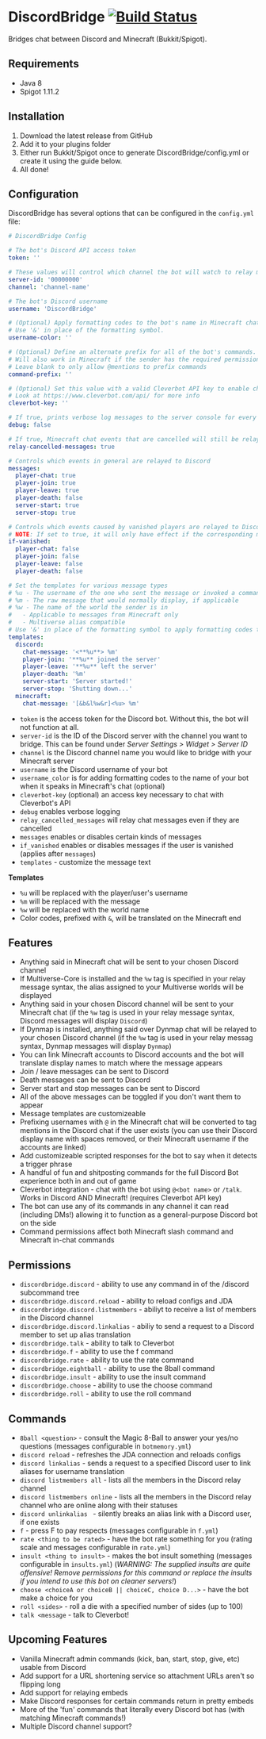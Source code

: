 # DiscordBridge [![Build Status](https://travis-ci.org/the-obsidian/DiscordBridge.svg?branch=master)](https://travis-ci.org/the-obsidian/DiscordBridge)

Bridges chat between Discord and Minecraft (Bukkit/Spigot).

## Requirements

* Java 8
* Spigot 1.11.2

## Installation


1. Download the latest release from GitHub
2. Add it to your plugins folder
3. Either run Bukkit/Spigot once to generate DiscordBridge/config.yml or create it using the guide below.
4. All done!


## Configuration

DiscordBridge has several options that can be configured in the `config.yml` file:

```yaml
# DiscordBridge Config

# The bot's Discord API access token
token: ''

# These values will control which channel the bot will watch to relay messages to and from the server.
server-id: '00000000'
channel: 'channel-name'

# The bot's Discord username
username: 'DiscordBridge'

# (Optional) Apply formatting codes to the bot's name in Minecraft chat.
# Use '&' in place of the formatting symbol.
username-color: ''

# (Optional) Define an alternate prefix for all of the bot's commands. These will work in addition to @mentions.
# Will also work in Minecraft if the sender has the required permission for the command they try.
# Leave blank to only allow @mentions to prefix commands
command-prefix: ''

# (Optional) Set this value with a valid Cleverbot API key to enable chatting with Cleverbot
# Look at https://www.cleverbot.com/api/ for more info
cleverbot-key: ''

# If true, prints verbose log messages to the server console for every action
debug: false

# If true, Minecraft chat events that are cancelled will still be relayed to Discord.
relay-cancelled-messages: true

# Controls which events in general are relayed to Discord
messages:
  player-chat: true
  player-join: true
  player-leave: true
  player-death: false
  server-start: true
  server-stop: true

# Controls which events caused by vanished players are relayed to Discord
# NOTE: If set to true, it will only have effect if the corresponding message above is also set to true
if-vanished:
  player-chat: false
  player-join: false
  player-leave: false
  player-death: false

# Set the templates for various message types
# %u - The username of the one who sent the message or invoked a command, if applicable
# %m - The raw message that would normally display, if applicable
# %w - The name of the world the sender is in
#   - Applicable to messages from Minecraft only
#   - Multiverse alias compatible
# Use '&' in place of the formatting symbol to apply formatting codes to messages sent to Minecraft
templates:
  discord:
    chat-message: '<**%u**> %m'
    player-join: '**%u** joined the server'
    player-leave: '**%u** left the server'
    player-death: '%m'
    server-start: 'Server started!'
    server-stop: 'Shutting down...'
  minecraft:
    chat-message: '[&b&l%w&r]<%u> %m'
```

* `token` is the access token for the Discord bot. Without this, the bot will not function at all.
* `server-id` is the ID of the Discord server with the channel you want to bridge.  This can be found under *Server Settings > Widget > Server ID*
* `channel` is the Discord channel name you would like to bridge with your Minecraft server
* `username` is the Discord username of your bot
* `username_color` is for adding formatting codes to the name of your bot when it speaks in Minecraft's chat (optional)
* `cleverbot-key` (optional) an access key necessary to chat with Cleverbot's API
* `debug` enables verbose logging
* `relay_cancelled_messages` will relay chat messages even if they are cancelled
* `messages` enables or disables certain kinds of messages
* `if_vanished` enables or disables messages if the user is vanished (applies after `messages`)
* `templates` - customize the message text 

**Templates**

- `%u` will be replaced with the player/user's username
- `%m` will be replaced with the message
- `%w` will be replaced with the world name
- Color codes, prefixed with `&`, will be translated on the Minecraft end

## Features

* Anything said in Minecraft chat will be sent to your chosen Discord channel
* If Multiverse-Core is installed and the `%w` tag is specified in your relay message syntax, the alias assigned to your Multiverse worlds will be displayed
* Anything said in your chosen Discord channel will be sent to your Minecraft chat (if the `%w` tag is used in your relay message syntax, Discord messages will display `Discord`)
* If Dynmap is installed, anything said over Dynmap chat will be relayed to your chosen Discord channel (if the `%w` tag is used in your relay messag syntax, Dynmap messages will display `Dynmap`)
* You can link Minecraft accounts to Discord accounts and the bot will translate display names to match where the message appears
* Join / leave messages can be sent to Discord
* Death messages can be sent to Discord
* Server start and stop messages can be sent to Discord
* All of the above messages can be toggled if you don't want them to appear
* Message templates are customizeable
* Prefixing usernames with `@` in the Minecraft chat will be converted to tag mentions in the Discord chat if the user exists (you can use their Discord display name with spaces removed, or their Minecraft username if the accounts are linked)
* Add customizeable scripted responses for the bot to say when it detects a trigger phrase
* A handful of fun and shitposting commands for the full Discord Bot experience both in and out of game
* Cleverbot integration - chat with the bot using `@<bot name>` or `/talk`. Works in Discord AND Minecraft! (requires Cleverbot API key)
* The bot can use any of its commands in any channel it can read (including DMs!) allowing it to function as a general-purpose Discord bot on the side
* Command permissions affect both Minecraft slash command and Minecraft in-chat commands

## Permissions

- `discordbridge.discord` - ability to use any command in of the /discord subcommand tree
- `discordbridge.discord.reload` - ability to reload configs and JDA
- `discordbridge.discord.listmembers` - abiliyt to receive a list of members in the Discord channel
- `discordbridge.discord.linkalias` - abiliy to send a request to a Discord member to set up alias translation
- `discordbridge.talk` - ability to talk to Cleverbot
- `discordbridge.f` - ability to use the f command
- `discordbridge.rate` - ability to use the rate command
- `discordbridge.eightball` - ability to use the 8ball command
- `discordbridge.insult` - ability to use the insult command
- `discordbridge.choose` - ability to use the choose command
- `discordbridge.roll` - ability to use the roll command

## Commands

- `8ball <question>` - consult the Magic 8-Ball to answer your yes/no questions (messages configurable in `botmemory.yml`)
- `discord reload` - refreshes the JDA connection and reloads configs
- `discord linkalias` - sends a request to a specified Discord user to link aliases for username translation
- `discord listmembers all` - lists all the members in the Discord relay channel
- `discord listmembers online` - lists all the members in the Discord relay channel who are online along with their statuses
- `discord unlinkalias ` - silently breaks an alias link with a Discord user, if one exists
- `f` - press F to pay respects (messages configurable in `f.yml`)
- `rate <thing to be rated>` - have the bot rate something for you (rating scale and messages configurable in `rate.yml`)
- `insult <thing to insult>` - makes the bot insult something (messages configurable in `insults.yml`) (*WARNING: The supplied insults are quite offensive! Remove permissions for this command or replace the insults if you intend to use this bot on cleaner servers!*)
- `choose <choiceA or choiceB || choiceC, choice D...>` - have the bot make a choice for you
- `roll <sides>` - roll a die with a specified number of sides (up to 100)
- `talk <message` - talk to Cleverbot!

## Upcoming Features

* Vanilla Minecraft admin commands (kick, ban, start, stop, give, etc) usable from Discord
* Add support for a URL shortening service so attachment URLs aren't so flipping long
* Add support for relaying embeds
* Make Discord responses for certain commands return in pretty embeds
* More of the 'fun' commands that literally every Discord bot has (with matching Minecraft commands!)
* Multiple Discord channel support?
